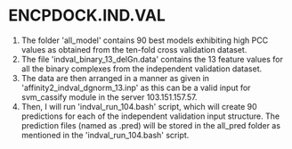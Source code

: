 # ENCPDOCK.IND.VAL

1. The folder 'all_model' contains 90 best models exhibiting high PCC values as obtained from the ten-fold cross validation dataset.    
2. The file 'indval_binary_13_delGn.data' contains the 13 feature values for all the binary complexes from the independent validation dataset.   
3. The data are then arranged in a manner as given in 'affinity2_indval_dgnorm_13.inp' as this can be a valid input for svm_cassify module in the server 103.151.157.57.   
4. Then, I will run 'indval_run_104.bash' script, which will create 90 predictions for each of the independent validation input structure. The prediction files (named as .pred) will be stored in the all_pred folder as mentioned in the 'indval_run_104.bash' script.
